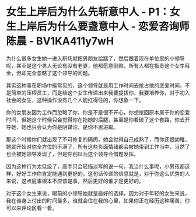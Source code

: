 # 女生上岸后为什么先斩意中人 - P1：女生上岸后为什么要盏意中人 - 恋爱咨询师陈晨 - BV1KA411y7wH

为什么很多女生她一进入职场就把男朋友给踹了，然后跟着现在单位里的小领导呢，甚至是这个男人无论有没有老婆，他都愿意倒贴，所有人都在指责这个女生拜金，但却完全忽略了这个领导的问题。

其实这种事在职场中挺常见的，这个领导就是用工作时间去抢占他的恋爱时间，不是简单的压榨员工，而是给这个女生传递出来我要提拔你，我要培养你，对于初入社会的女生，这种操作没有几个人能扛得住的，你想象一下。

你的女朋友因为工作而忽略了你，你是不是很不开心，你想抢回原本属于你的恋爱时间，但她这个时候只会觉得你在拖她的后腿，甚至是你看破了这个套路，你去开导她，她也只会认为你是阴谋论，是你不思进取。

那这个时候你们就出现了不可修复的隔阂，她会觉得自己成熟了，而你还很幼稚，她就开始对你全方位的不满了，所有这些负面情绪都会被她带到工作当中，当然了也会被她领导发现了，但是你别以为这个领导会借题发挥。

因为这种行为太低级了，高手只会轻描淡写的说一句，我当什么事呢，小男孩都这样，好好工作你肯定能遇到更好的，这句话传递的信息就是，对于你这么优秀的人来说，这点屁事根本不应该是事，然后更好的谁才是更好的。

对于这个女生来说，眼前的小领导她就是最好的选择，因为对于年轻的女生来说，我在谁身上付出的时间最多，谁就会住在我的心里，如果你正在经历这种痛苦，你可以来评论区看一看。

